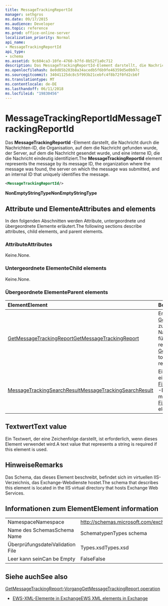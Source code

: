 ```yaml
---
title: MessageTrackingReportId
manager: sethgros
ms.date: 09/17/2015
ms.audience: Developer
ms.topic: reference
ms.prod: office-online-server
localization_priority: Normal
api_name:
- MessageTrackingReportId
api_type:
- schema
ms.assetid: 9c604ca3-10fe-4760-b7fd-8b52f1a0c712
description: Das MessageTrackingReportId-Element darstellt, die Nachricht durch die Nachrichten-ID, die Organisation, auf dem die Nachricht gefunden wurde, der Server, auf dem die Nachricht gesendet wurde, und eine interne ID, die die Nachricht eindeutig identifiziert.
ms.openlocfilehash: 8e0d85b203b8a34acedb5f6b9fe46359d5e0b97c
ms.sourcegitcommit: 34041125dc8c5f993b21cebfc4f8b72f0fd2cb6f
ms.translationtype: MT
ms.contentlocale: de-DE
ms.lasthandoff: 06/11/2018
ms.locfileid: "19830456"
---
```

# <a name="messagetrackingreportid"></a><span data-ttu-id="da0e0-103">MessageTrackingReportId</span><span class="sxs-lookup"><span data-stu-id="da0e0-103">MessageTrackingReportId</span></span>

<span data-ttu-id="da0e0-104">Das **MessageTrackingReportId** -Element darstellt, die Nachricht durch die Nachrichten-ID, die Organisation, auf dem die Nachricht gefunden wurde, der Server, auf dem die Nachricht gesendet wurde, und eine interne ID, die die Nachricht eindeutig identifiziert.</span><span class="sxs-lookup"><span data-stu-id="da0e0-104">The **MessageTrackingReportId** element represents the message by its message ID, the organization where the message was found, the server on which the message was submitted, and an internal ID that uniquely identifies the message.</span></span> 
  
```XML
<MessageTrackingReportId/>
```

 <span data-ttu-id="da0e0-105">**NonEmptyStringType**</span><span class="sxs-lookup"><span data-stu-id="da0e0-105">**NonEmptyStringType**</span></span>
## <a name="attributes-and-elements"></a><span data-ttu-id="da0e0-106">Attribute und Elemente</span><span class="sxs-lookup"><span data-stu-id="da0e0-106">Attributes and elements</span></span>

<span data-ttu-id="da0e0-107">In den folgenden Abschnitten werden Attribute, untergeordnete und übergeordnete Elemente erläutert.</span><span class="sxs-lookup"><span data-stu-id="da0e0-107">The following sections describe attributes, child elements, and parent elements.</span></span>
  
### <a name="attributes"></a><span data-ttu-id="da0e0-108">Attribute</span><span class="sxs-lookup"><span data-stu-id="da0e0-108">Attributes</span></span>

<span data-ttu-id="da0e0-109">Keine.</span><span class="sxs-lookup"><span data-stu-id="da0e0-109">None.</span></span>
  
### <a name="child-elements"></a><span data-ttu-id="da0e0-110">Untergeordnete Elemente</span><span class="sxs-lookup"><span data-stu-id="da0e0-110">Child elements</span></span>

<span data-ttu-id="da0e0-111">Keine.</span><span class="sxs-lookup"><span data-stu-id="da0e0-111">None.</span></span>
  
### <a name="parent-elements"></a><span data-ttu-id="da0e0-112">Übergeordnete Elemente</span><span class="sxs-lookup"><span data-stu-id="da0e0-112">Parent elements</span></span>

|<span data-ttu-id="da0e0-113">**Element**</span><span class="sxs-lookup"><span data-stu-id="da0e0-113">**Element**</span></span>|<span data-ttu-id="da0e0-114">**Beschreibung**</span><span class="sxs-lookup"><span data-stu-id="da0e0-114">**Description**</span></span>|
|:-----|:-----|
|[<span data-ttu-id="da0e0-115">GetMessageTrackingReport</span><span class="sxs-lookup"><span data-stu-id="da0e0-115">GetMessageTrackingReport</span></span>](getmessagetrackingreport.md) <br/> |<span data-ttu-id="da0e0-116">Enthält die Anforderung für den [GetMessageTrackingReport Vorgang](getmessagetrackingreport-operation.md) zum Abrufen der vollständigen Nachricht Nachverfolgen der Bericht für den angegebenen ID.</span><span class="sxs-lookup"><span data-stu-id="da0e0-116">Contains the request for the [GetMessageTrackingReport operation](getmessagetrackingreport-operation.md) to retrieve the full message tracking report for the specified ID.</span></span>  <br/> |
|[<span data-ttu-id="da0e0-117">MessageTrackingSearchResult</span><span class="sxs-lookup"><span data-stu-id="da0e0-117">MessageTrackingSearchResult</span></span>](messagetrackingsearchresult.md) <br/> |<span data-ttu-id="da0e0-118">Ein einzelnes Nachricht Ergebnis für ein [FindMessageTrackingReportResponse](findmessagetrackingreportresponse.md) -Element enthält.</span><span class="sxs-lookup"><span data-stu-id="da0e0-118">Contains a single message result for a [FindMessageTrackingReportResponse](findmessagetrackingreportresponse.md) element.</span></span>  <br/> |
   
## <a name="text-value"></a><span data-ttu-id="da0e0-119">Textwert</span><span class="sxs-lookup"><span data-stu-id="da0e0-119">Text value</span></span>

<span data-ttu-id="da0e0-120">Ein Textwert, der eine Zeichenfolge darstellt, ist erforderlich, wenn dieses Element verwendet wird.</span><span class="sxs-lookup"><span data-stu-id="da0e0-120">A text value that represents a string is required if this element is used.</span></span>
  
## <a name="remarks"></a><span data-ttu-id="da0e0-121">Hinweise</span><span class="sxs-lookup"><span data-stu-id="da0e0-121">Remarks</span></span>

<span data-ttu-id="da0e0-122">Das Schema, das dieses Element beschreibt, befindet sich im virtuellen IIS-Verzeichnis, das Exchange-Webdienste hostet.</span><span class="sxs-lookup"><span data-stu-id="da0e0-122">The schema that describes this element is located in the IIS virtual directory that hosts Exchange Web Services.</span></span>
  
## <a name="element-information"></a><span data-ttu-id="da0e0-123">Informationen zum Element</span><span class="sxs-lookup"><span data-stu-id="da0e0-123">Element information</span></span>

|||
|:-----|:-----|
|<span data-ttu-id="da0e0-124">Namespace</span><span class="sxs-lookup"><span data-stu-id="da0e0-124">Namespace</span></span>  <br/> |http://schemas.microsoft.com/exchange/services/2006/types  <br/> |
|<span data-ttu-id="da0e0-125">Name des Schemas</span><span class="sxs-lookup"><span data-stu-id="da0e0-125">Schema Name</span></span>  <br/> |<span data-ttu-id="da0e0-126">Schematypen</span><span class="sxs-lookup"><span data-stu-id="da0e0-126">Types schema</span></span>  <br/> |
|<span data-ttu-id="da0e0-127">Überprüfungsdatei</span><span class="sxs-lookup"><span data-stu-id="da0e0-127">Validation File</span></span>  <br/> |<span data-ttu-id="da0e0-128">Types.xsd</span><span class="sxs-lookup"><span data-stu-id="da0e0-128">Types.xsd</span></span>  <br/> |
|<span data-ttu-id="da0e0-129">Leer kann sein</span><span class="sxs-lookup"><span data-stu-id="da0e0-129">Can be Empty</span></span>  <br/> |<span data-ttu-id="da0e0-130">False</span><span class="sxs-lookup"><span data-stu-id="da0e0-130">False</span></span>  <br/> |
   
## <a name="see-also"></a><span data-ttu-id="da0e0-131">Siehe auch</span><span class="sxs-lookup"><span data-stu-id="da0e0-131">See also</span></span>



[<span data-ttu-id="da0e0-132">GetMessageTrackingReport-Vorgang</span><span class="sxs-lookup"><span data-stu-id="da0e0-132">GetMessageTrackingReport operation</span></span>](getmessagetrackingreport-operation.md)


- [<span data-ttu-id="da0e0-133">EWS-XML-Elemente in Exchange</span><span class="sxs-lookup"><span data-stu-id="da0e0-133">EWS XML elements in Exchange</span></span>](ews-xml-elements-in-exchange.md)

